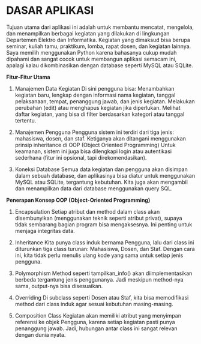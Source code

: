 # DASAR APLIKASI
Tujuan utama dari aplikasi ini adalah untuk membantu mencatat, mengelola, dan menampilkan berbagai kegiatan yang dilakukan di lingkungan Departemen Elektro dan Informatika. Kegiatan yang dimaksud bisa berupa seminar, kuliah tamu, praktikum, lomba, rapat dosen, dan kegiatan lainnya.
Saya memilih menggunakan Python karena bahasanya cukup mudah dipahami dan sangat cocok untuk membangun aplikasi semacam ini, apalagi kalau dikombinasikan dengan database seperti MySQL atau SQLite.

**Fitur-Fitur Utama**

1. Manajemen Data Kegiatan
Di sini pengguna bisa:
Menambahkan kegiatan baru, lengkap dengan informasi nama kegiatan, tanggal pelaksanaan, tempat, penanggung jawab, dan jenis kegiatan.
Melakukan perubahan (edit) atau menghapus kegiatan jika diperlukan.
Melihat daftar kegiatan, yang bisa di filter berdasarkan kategori atau tanggal tertentu.

2. Manajemen Pengguna
Pengguna sistem ini terdiri dari tiga jenis: mahasiswa, dosen, dan staf.
Ketiganya akan ditangani menggunakan prinsip inheritance di OOP (Object Oriented Programming)
Untuk keamanan, sistem ini juga bisa dilengkapi login atau autentikasi sederhana (fitur ini opsional, tapi direkomendasikan).

4. Koneksi Database
Semua data kegiatan dan pengguna akan disimpan dalam sebuah database, dan aplikasinya bisa diatur untuk menggunakan MySQL atau SQLite, tergantung kebutuhan.
Kita juga akan mengambil dan menampilkan data dari database menggunakan query SQL.

**Penerapan Konsep OOP (Object-Oriented Programming)**

1. Encapsulation
Setiap atribut dan method dalam class akan disembunyikan (menggunakan teknik seperti atribut privat), supaya tidak sembarang bagian program bisa mengaksesnya. Ini penting untuk menjaga integritas data.

2. Inheritance
Kita punya class induk bernama Pengguna, lalu dari class ini diturunkan tiga class turunan: Mahasiswa, Dosen, dan Staf. Dengan cara ini, kita tidak perlu menulis ulang kode yang sama untuk setiap jenis pengguna.

3. Polymorphism
Method seperti tampilkan_info() akan diimplementasikan berbeda tergantung jenis penggunanya. Jadi meskipun method-nya sama, output-nya bisa disesuaikan.

4. Overriding
Di subclass seperti Dosen atau Staf, kita bisa memodifikasi method dari class induk agar sesuai kebutuhan masing-masing.

5. Composition
Class Kegiatan akan memiliki atribut yang menyimpan referensi ke objek Pengguna, karena setiap kegiatan pasti punya penanggung jawab. Jadi, hubungan antar class ini sangat relevan dengan dunia nyata.
